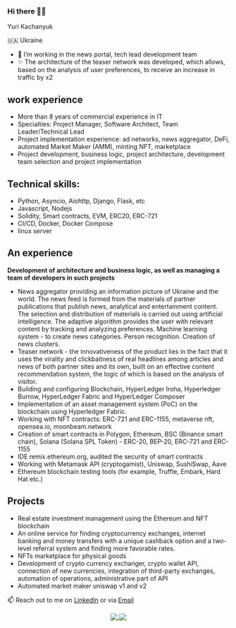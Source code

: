 ### Hi there 👋🏽

Yuri Kachanyuk

🇺🇦 Ukraine

- 💠 I’m working in the news portal, tech lead development team
- ✨ The architecture of the teaser network was developed, which allows, based on the analysis of user preferences, to receive an increase in traffic by x2

## work experience

- More than 8 years of commercial experience in IT
- Specialties: Project Manager, Software Architect, Team Leader/Technical Lead
- Project implementation experience: ad networks, news aggregator, DeFi, automated Market Maker (AMM), minting NFT, marketplace
- Project development, business logic, project architecture, development team selection and project implementation


## Technical skills:

- Python, Asyncio, Aiohttp, Django, Flask, etc
- Javascript, Nodejs
- Solidity, Smart contracts, EVM, ERC20, ERC-721
- CI/CD, Docker, Docker Compose
- linux server


## An experience
**Development of architecture and business logic, as well as managing a team of developers in such projects**
- News aggregator providing an information picture of Ukraine and the world. The news feed is formed from the materials of partner publications that publish news, analytical and entertainment content. The selection and distribution of materials is carried out using artificial intelligence. The adaptive algorithm provides the user with relevant content by tracking and analyzing preferences. Machine learning system - to create news categories. Person recognition. Creation of news clusters.
- Teaser network - the innovativeness of the product lies in the fact that it uses the virality and clickbaitness of real headlines among articles and news of both partner sites and its own, built on an effective content recommendation system, the logic of which is based on the analysis of visitor.
- Building and configuring Blockchain, HyperLedger Iroha, Hyperledger Burrow, HyperLedger Fabric and HyperLedger Composer
- Implementation of an asset management system (PoC) on the blockchain using Hyperledger Fabric.
- Working with NFT contracts: ERC-721 and ERC-1155, metaverse nft, opensea.io, moonbeam.network
- Creation of smart contracts in Polygon, Ethereum, BSC (Binance smart chain), Solana (Solana SPL Token) - ERC-20, BEP-20, ERC-721 and ERC-1155
- IDE remix.ethereum.org, audited the security of smart contracts
- Working with Metamask API (cryptogamist), Uniswap, SushiSwap, Aave
- Ethereum blockchain testing tools (for example, Truffle, Embark, Hard Hat etc.)


## Projects

- Real estate investment management using the Ethereum and NFT blockchain
- An online service for finding cryptocurrency exchanges, internet banking and money transfers with a unique cashback option and a two-level referral system and finding more favorable rates.
- NFTs marketplace for physical goods
- Development of crypto currency exchanger, crypto wallet API, connection of new currencies, integration of third-party exchanges, automation of operations, administrative part of API
- Automated market maker uniswap v1 and v2



📫 Reach out to me on [LinkedIn](https://www.linkedin.com/in/yuri-kachanyuk/) or via [Email](mailto:wku@ukr.net)


<!-- Its main projects -->
<p align="center">
  <a href="https://github.com/SvitloLinux/svitlo">
    <img align="center" src="https://github-readme-stats.vercel.app/api/pin/?username=SvitloLinux&repo=svitlo" />
  </a>
  <a href="https://github.com/SvitloLinux/util-version-check">
    <img align="center" src="https://github-readme-stats.vercel.app/api/pin/?username=SvitloLinux&repo=util-version-check" />
  </a>
</p>
 









<!--
**mniverthi/mniverthi** is a ✨ _special_ ✨ repository because its `README.md` (this file) appears on your GitHub profile.

Here are some ideas to get you started:

- 👯 I’m looking to collaborate on ...
- 🤔 I’m looking for help with ...
- 💬 Ask me about ...
- 😄 Pronouns: ...
- ⚡ Fun fact: ...
-->
